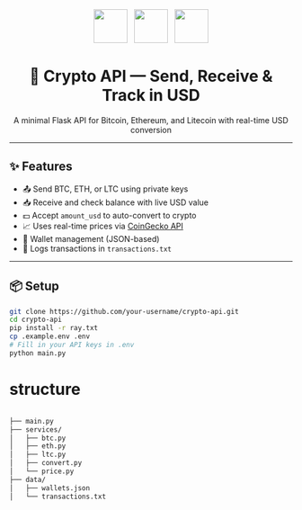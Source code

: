 <div align="center">
  <img src="https://cryptologos.cc/logos/bitcoin-btc-logo.png" height="60"/> &nbsp;
  <img src="https://cryptologos.cc/logos/ethereum-eth-logo.png" height="60"/> &nbsp;
  <img src="https://cryptologos.cc/logos/litecoin-ltc-logo.png" height="60"/>

  <h1>💸 Crypto API — Send, Receive & Track in USD</h1>
  <p>A minimal Flask API for Bitcoin, Ethereum, and Litecoin with real-time USD conversion</p>
</div>

---

## ✨ Features

- 📤 Send BTC, ETH, or LTC using private keys
- 📥 Receive and check balance with live USD value
- 💵 Accept `amount_usd` to auto-convert to crypto
- 📈 Uses real-time prices via [CoinGecko API](https://www.coingecko.com/)
- 🔐 Wallet management (JSON-based)
- 📝 Logs transactions in `transactions.txt`

---

## 📦 Setup

```bash
git clone https://github.com/your-username/crypto-api.git
cd crypto-api
pip install -r ray.txt
cp .example.env .env
# Fill in your API keys in .env
python main.py
```

# structure
```bash

├── main.py
├── services/
│   ├── btc.py
│   ├── eth.py
│   ├── ltc.py
│   ├── convert.py
│   └── price.py
├── data/
│   ├── wallets.json
│   └── transactions.txt
```
